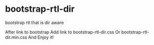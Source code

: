 # bootstrap-rtl-dir
bootstrap rtl that is dir aware

After link to bootstrap Add link to bootstrap-rtl-dir.css Or bootstrap-rtl-dir.min.css
And Enjoy it!
